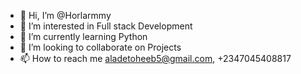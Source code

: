 - 👋 Hi, I’m @Horlarmmy
- 👀 I’m interested in Full stack Development
- 🌱 I’m currently learning Python
- 💞️ I’m looking to collaborate on Projects
- 📫 How to reach me aladetoheeb5@gmail.com, +2347045408817

<!---
Horlarmmy/Horlarmmy is a ✨ special ✨ repository because its `README.md` (this file) appears on your GitHub profile.
You can click the Preview link to take a look at your changes.
--->
